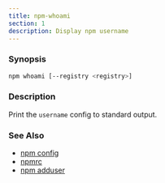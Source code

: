 ```yaml
---
title: npm-whoami
section: 1
description: Display npm username
---
```


### Synopsis

```bash
npm whoami [--registry <registry>]
```

### Description

Print the `username` config to standard output.

### See Also

* [npm config](/cli-commands/config)
* [npmrc](/configuring-npm/npmrc)
* [npm adduser](/cli-commands/adduser)
